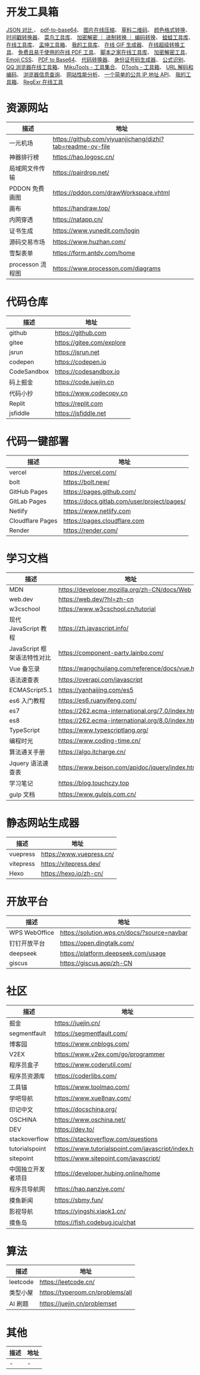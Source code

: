 # 开发工具箱

[JSON 对比 ](https://www.sojson.com/jsondiff.html)、
[pdf-to-base64](https://www.base64encode.net/pdf-to-base64)、
[图片在线压缩](https://tinypng.com)、
[草料二维码](https://cli.im/)、
[颜色格式转换](https://tools.fun/color)、
[时间戳转换器](https://www.jyshare.com/front-end/852/?utm_source=heifan)、
[菜鸟工具库](https://www.jyshare.com/)、
[加密解密 ｜ 进制转换 ｜ 编码转换](https://www.158566.com/)、
[蛙蛙工具库](https://www.iamwawa.cn/)、
[在线工具库](https://tool.lu/)、
[孟坤工具箱](https://tool.mkblog.cn/)、
[我的工具库](https://tooltt.com/)、
[在线 GIF 生成器](https://www.matools.com/gif)、
[在线超级转换工具](https://www.wdku.net/)、
[免费且易于使用的在线 PDF 工具](https://tools.pdf24.org/zh/all-tools)、
[脚本之家在线工具库](https://tools.jb51.net/#home)、
[加密解密工具](http://tool.chacuo.net/cryptrsaprikey)、
[Emoji CSS](https://emoji-css.afeld.me/)、
[PDF to Base64](https://www.base64encode.net/pdf-to-base64)、
[代码转换器](https://transform.tools/html-to-jsx)、
[身份证号码生成器](https://www.toolqd.com/fake-id-card-number)、
[公式识别](https://simpletex.net/ai/latex_ocr)、
[QQ 浏览器在线工具箱](https://tool.browser.qq.com/)、
[MikuTools - 工具集合](https://tools.miku.ac/)、
[DTools - 工具箱](https://dtools.ddlyt.top/)、
[URL 解码和编码](https://www.urlencoder.org/zh/)、
[浏览器信息查询](https://browseris.com/)、
[网站性能分析](https://pagespeed.web.dev/)、
[一个简单的公共 IP 地址 API](https://www.ipify.org/)、
[我的工具箱](https://www.toolpkg.com/)、
[RegExr 在线工具](https://regexr-cn.com/)

# 资源网站

| 描述             | 地址                                                      |
| ---------------- | --------------------------------------------------------- |
| 一元机场         | https://github.com/yiyuanjichang/dizhi?tab=readme-ov-file |
| 神器排行榜       | https://hao.logosc.cn/                                    |
| 局域网文件传输   | https://pairdrop.net/                                     |
| PDDON 免费画图   | https://pddon.com/drawWorkspace.vhtml                     |
| 画布             | https://handraw.top/                                      |
| 内网穿透         | https://natapp.cn/                                        |
| 证书生成         | https://www.yunedit.com/login                             |
| 源码交易市场     | https://www.huzhan.com/                                   |
| 雪梨表单         | https://form.antdv.com/home                               |
| processon 流程图 | https://www.processon.com/diagrams                        |

# 代码仓库

| 描述        | 地址                      |
| ----------- | ------------------------- |
| github      | https://github.com        |
| gitee       | https://gitee.com/explore |
| jsrun       | https://jsrun.net         |
| codepen     | https://codepen.io        |
| CodeSandbox | https://codesandbox.io    |
| 码上掘金    | https://code.juejin.cn    |
| 代码小抄    | https://www.codecopy.cn   |
| Replit      | https://replit.com        |
| jsfiddle    | https://jsfiddle.net      |

# 代码一键部署

| 描述             | 地址                                        |
| ---------------- | ------------------------------------------- |
| vercel           | https://vercel.com/                         |
| bolt             | https://bolt.new/                           |
| GitHub Pages     | https://pages.github.com/                   |
| GitLab Pages     | https://docs.gitlab.com/user/project/pages/ |
| Netlify          | https://www.netlify.com                     |
| Cloudflare Pages | https://pages.cloudflare.com                |
| Render           | https://render.com/                         |

# 学习文档

| 描述                        | 地址                                              |
| --------------------------- | ------------------------------------------------- |
| MDN                         | https://developer.mozilla.org/zh-CN/docs/Web      |
| web.dev                     | https://web.dev/?hl=zh-cn                         |
| w3cschool                   | https://www.w3cschool.cn/tutorial                 |
| 现代 JavaScript 教程        | https://zh.javascript.info/                       |
| JavaScript 框架语法特性对比 | https://component-party.lainbo.com/               |
| Vue 备忘录                  | https://wangchujiang.com/reference/docs/vue.html  |
| 语法速查表                  | https://overapi.com/javascript                    |
| ECMAScript5.1               | https://yanhaijing.com/es5                        |
| es6 入门教程                | https://es6.ruanyifeng.com/                       |
| es7                         | https://262.ecma-international.org/7.0/index.html |
| es8                         | https://262.ecma-international.org/8.0/index.html |
| TypeScript                  | https://www.typescriptlang.org/                   |
| 编程时光                    | https://www.coding-time.cn/                       |
| 算法通关手册                | https://algo.itcharge.cn/                         |
| Jquery 语法速查表           | https://www.bejson.com/apidoc/jquery/index.html   |
| 学习笔记                    | https://blog.touchczy.top                         |
| gulp 文档                   | https://www.gulpjs.com.cn/                        |

# 静态网站生成器

| 描述      | 地址                     |
| --------- | ------------------------ |
| vuepress  | https://www.vuepress.cn/ |
| vitepress | https://vitepress.dev/   |
| Hexo      | https://hexo.io/zh-cn/   |

# 开放平台

| 描述          | 地址                                        |
| ------------- | ------------------------------------------- |
| WPS WebOffice | https://solution.wps.cn/docs/?source=navbar |
| 钉钉开放平台  | https://open.dingtalk.com/                  |
| deepseek      | https://platform.deepseek.com/usage         |
| giscus        | https://giscus.app/zh-CN                    |

# 社区

| 描述               | 地址                                                |
| ------------------ | --------------------------------------------------- |
| 掘金               | https://juejin.cn/                                  |
| segmentfault       | https://segmentfault.com/                           |
| 博客园             | https://www.cnblogs.com/                            |
| V2EX               | https://www.v2ex.com/go/programmer                  |
| 程序员盒子         | https://www.coderutil.com/                          |
| 程序员资源库       | https://coderlibs.com/                              |
| 工具锚             | https://www.toolmao.com/                            |
| 学吧导航           | https://www.xue8nav.com/                            |
| 印记中文           | https://docschina.org/                              |
| OSCHINA            | https://www.oschina.net/                            |
| DEV                | https://dev.to/                                     |
| stackoverflow      | https://stackoverflow.com/questions                 |
| tutorialspoint     | https://www.tutorialspoint.com/javascript/index.htm |
| sitepoint          | https://www.sitepoint.com/javascript/               |
| 中国独立开发者项目 | https://developer.hubing.online/home                |
| 程序员导航网       | https://hao.panziye.com/                            |
| 摸鱼新闻           | https://sbmy.fun/                                   |
| 影视导航           | https://yingshi.xiaok1.cn/                          |
| 摸鱼岛             | https://fish.codebug.icu/chat                       |

# 算法

| 描述     | 地址                             |
| -------- | -------------------------------- |
| leetcode | https://leetcode.cn/             |
| 类型小屋 | https://typeroom.cn/problems/all |
| AI 刷题  | https://juejin.cn/problemset     |

# 其他

| 描述 | 地址 |
| ---- | ---- |
| -    | -    |
